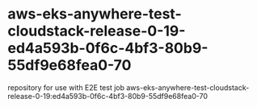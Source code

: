 # aws-eks-anywhere-test-cloudstack-release-0-19-ed4a593b-0f6c-4bf3-80b9-55df9e68fea0-70
repository for use with E2E test job aws-eks-anywhere-test-cloudstack-release-0-19:ed4a593b-0f6c-4bf3-80b9-55df9e68fea0-70
